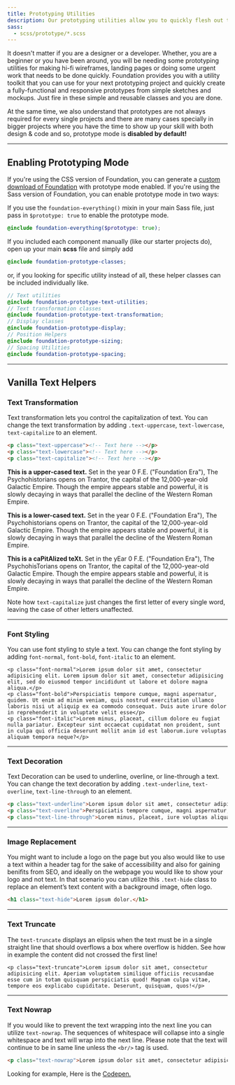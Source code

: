 ```yaml
---
title: Prototyping Utilities
description: Our prototyping utilities allow you to quickly flesh out the skeletal sketches and turn them into hi-fi wireframes.
sass:
  - scss/prototype/*.scss
---
```


It doesn't matter if you are a designer or a developer. Whether, you are a beginner or you have been around, you will be needing some prototyping utilities for making hi-fi wireframes, landing pages or doing some urgent work that needs to be done quickly. Foundation provides you with a utility toolkit that you can use for your next prototyping project and quickly create a fully-functional and responsive prototypes from simple sketches and mockups. Just fire in these simple and reusable classes and you are done.

At the same time, we also understand that prototypes are not always required for every single projects and there are many cases specially in bigger projects where you have the time to show up your skill with both design &amp; code and so, prototype mode is **disabled by default!**  

---

## Enabling Prototyping Mode

If you're using the CSS version of Foundation, you can generate a <a href="https://foundation.zurb.com/sites/download">custom download of Foundation</a> with prototype mode enabled. If you're using the Sass version of Foundation, you can enable prototype mode in two ways:

If you use the `foundation-everything()` mixin in your main Sass file, just pass in `$prototype: true` to enable the prototype mode.

```scss
@include foundation-everything($prototype: true);
```

If you included each component manually (like our starter projects do), open up your main **scss** file and simply add

```scss
@include foundation-prototype-classes;
```
or, if you looking for specific utility instead of all, these helper classes can be included individually like.

```scss
// Text utilities
@include foundation-prototype-text-utilities;
// Text transformation classes
@include foundation-prototype-text-transformation;
// Display classes
@include foundation-prototype-display;
// Position Helpers
@include foundation-prototype-sizing;
// Spacing Utilities
@include foundation-prototype-spacing;
```

---

## Vanilla Text Helpers

### Text Transformation

Text transformation lets you control the capitalization of text. You can change the text transformation by adding `.text-uppercase`, `text-lowercase`, `text-capitalize` to an element. 

```html
<p class="text-uppercase"><!-- Text here --></p>
<p class="text-lowercase"><!-- Text here --></p>
<p class="text-capitalize"><!-- Text here --></p>
``` 

<p class="text-uppercase"><strong>This is a upper-cased text.</strong> Set in the year 0 F.E. ("Foundation Era"), The Psychohistorians opens on Trantor, the capital of the 12,000-year-old Galactic Empire. Though the empire appears stable and powerful, it is slowly decaying in ways that parallel the decline of the Western Roman Empire.</p>

<p class="text-lowercase"><strong>This is a lower-cased text.</strong> Set in the year 0 F.E. ("Foundation Era"), The Psychohistorians opens on Trantor, the capital of the 12,000-year-old Galactic Empire. Though the empire appears stable and powerful, it is slowly decaying in ways that parallel the decline of the Western Roman Empire.</p>

<p class="text-capitalize"><strong>This is a caPitAlized teXt.</strong> Set in the yEar 0 F.E. ("Foundation Era"), The PsychohisTorians opens on Trantor, the capital of the 12,000-year-old Galactic Empire. Though the empire appears stable and powerful, it is slowly decaying in ways that parallel the decline of the Western Roman Empire.</p>

Note how `text-capitalize` just changes the first letter of every single word, leaving the case of other letters unaffected.

---

### Font Styling

You can use font styling to style a text. You can change the font styling by adding `font-normal`, `font-bold`, `font-italic` to an element.

```html_example
<p class="font-normal">Lorem ipsum dolor sit amet, consectetur adipisicing elit. Lorem ipsum dolor sit amet, consectetur adipisicing elit, sed do eiusmod tempor incididunt ut labore et dolore magna aliqua.</p>
<p class="font-bold">Perspiciatis tempore cumque, magni aspernatur, quidem. Ut enim ad minim veniam, quis nostrud exercitation ullamco laboris nisi ut aliquip ex ea commodo consequat. Duis aute irure dolor in reprehenderit in voluptate velit esse</p>
<p class="font-italic">Lorem minus, placeat, cillum dolore eu fugiat nulla pariatur. Excepteur sint occaecat cupidatat non proident, sunt in culpa qui officia deserunt mollit anim id est laborum.iure voluptas aliquam tempora neque?</p>
``` 

---

### Text Decoration

Text Decoration can be used to underline, overline, or line-through a text. You can change the text decoration by adding `.text-underline`, `text-overline`, `text-line-through` to an element.

```html
<p class="text-underline">Lorem ipsum dolor sit amet, consectetur adipisicing elit. </p>
<p class="text-overline">Perspiciatis tempore cumque, magni aspernatur, quidem</p>
<p class="text-line-through">Lorem minus, placeat, iure voluptas aliquam tempora neque?</p>
``` 

---

### Image Replacement

You might want to include a logo on the page but you also would like to use a text within a header tag for the sake of accessibility and also for gaining benifits from SEO, and ideally on the webpage you would like to show your logo and not text. In that scenario you can utilize this `.text-hide` class to replace an element’s text content with a background image, often logo.

```html
<h1 class="text-hide">Lorem ipsum dolor.</h1> 
``` 

---

### Text Truncate

The `text-truncate` displays an elipsis when the text must be in a single straight line that should overflows a box where overflow is hidden. See how in example the content did not crossed the first line!

```html_example
<p class="text-truncate">Lorem ipsum dolor sit amet, consectetur adipisicing elit. Aperiam voluptatem similique officiis recusandae esse cum in totam quisquam perspiciatis quod! Magnam culpa vitae, tempore eos explicabo cupiditate. Deserunt, quisquam, quos!</p>
``` 

---

### Text Nowrap

If you would like to prevent the text wrapping into the next line you can utilize `text-nowrap`. The sequences of whitespace will collapse into a single whitespace and text will wrap into the next line. Please note that the text will continue to be in same line unless the `<br/>` tag is used.

```html
<p class="text-nowrap">Lorem ipsum dolor sit amet, consectetur adipisicing elit. Aperiam voluptatem similique officiis recusandae esse cum in totam quisquam perspiciatis quod! Magnam culpa vitae, tempore eos explicabo cupiditate. Deserunt, quisquam, quos!</p>
``` 

Looking for example, Here is the <a href="http://codepen.io/IamManchanda/pen/egKyov/">Codepen.</a>


